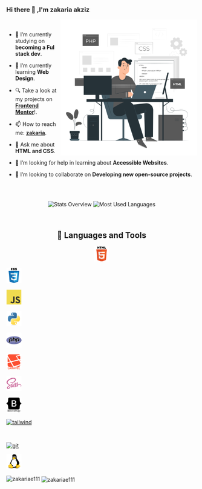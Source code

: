 ### Hi there 👋 ,I'm zakaria akziz

<!--
**zakariae111/zakariae111** is a ✨ _special_ ✨ repository because its `README.md` (this file) appears on your GitHub profile.

<h1 align="center">Hi <img src="./assets/hi.gif" width="30px">,</h1>
<h3 align="center">A future fullstack developer from Morocco 🚀</h3>
<br>

<p align="center">
...
</p>
<hr>

<br>
<!---
- Web illustrations by Storyset ( https://storyset.com/illustration/programming/pana )
--->
<img align="right" alt="SVG" src="./assets/Programming-pana.svg" width="360px"/>

<br>


- 🔭 I’m currently studying on **becoming a Ful stack dev**.

- 🌱 I’m currently learning **Web Design**.

- 🔍 Take a look at my projects on [**Frontend Mentor**](https://www.frontendmentor.io/profile/zakariae111)!.

- 📫 How to reach me: **<a href="mailto:akziz2zakaria@gmail.com">zakaria</a>**.

- 💬 Ask me about **HTML and CSS**.

- 🤝 I’m looking for help in learning about **Accessible Websites**.

- 👯 I’m looking to collaborate on **Developing new open-source projects**.

<br>
<br>

<div align = "center">

![Stats Overview](https://raw.githubusercontent.com/zakariae111/github-stats/master/generated/overview.svg#gh-dark-mode-only)
![Most Used Languages](https://raw.githubusercontent.com/zakariae111/github-stats/master/generated/languages.svg#gh-dark-mode-only)

</div>
<br>

<h2 align="center">🧰 Languages and Tools</h2>
<p align="center"> 
<!---*** HTML5 ***--->
  <a href="https://www.w3.org/html/" target="_blank" rel="noreferrer"> <img src="https://raw.githubusercontent.com/devicons/devicon/master/icons/html5/html5-original-wordmark.svg" alt="html5" width="40" height="40" /> </a> 

<!---*** CSS3 ***--->
<a href="https://www.w3schools.com/css/" target="_blank" rel="noreferrer"> <img src="https://raw.githubusercontent.com/devicons/devicon/master/icons/css3/css3-original-wordmark.svg" alt="css3" width="40" height="40" /> </a>

  
<!---*** Js ***--->
<a href="https://developer.mozilla.org/en-US/docs/Web/JavaScript" target="_blank" rel="noreferrer"> <img src="https://raw.githubusercontent.com/devicons/devicon/master/icons/javascript/javascript-original.svg" alt="javascript" width="40" height="40"/>
  
<!---*** Python ***--->
<a href="https://www.python.org" target="_blank" rel="noreferrer"> <img src="https://raw.githubusercontent.com/devicons/devicon/master/icons/python/python-original.svg" alt="python" width="40" height="40"/> </a>

<!---*** PHP ***--->
<a href="https://www.php.net" target="_blank" rel="noreferrer"> <img src="https://raw.githubusercontent.com/devicons/devicon/master/icons/php/php-original.svg" alt="php" width="40" height="40"/> </a>

<!---*** LARAVEL ***--->
<a href="https://laravel.com/" target="_blank" rel="noreferrer"> <img src="https://raw.githubusercontent.com/devicons/devicon/master/icons/laravel/laravel-plain-wordmark.svg" alt="laravel" width="40" height="40"/> </a> 

<!---*** Sass ***--->
<a href="https://sass-lang.com" target="_blank" rel="noreferrer"> <img src="https://raw.githubusercontent.com/devicons/devicon/master/icons/sass/sass-original.svg" alt="sass" width="40" height="40"/> </a>

  <!---*** BOOTSTRAP ***--->
  
  <a href="https://getbootstrap.com" target="_blank" rel="noreferrer"> <img src="https://raw.githubusercontent.com/devicons/devicon/master/icons/bootstrap/bootstrap-plain-wordmark.svg" alt="bootstrap" width="40" height="40" /> </a>

<!---*** tailwind ***--->
  <a href="https://tailwindcss.com/" target="_blank" rel="noreferrer"> <img src="https://www.vectorlogo.zone/logos/tailwindcss/tailwindcss-icon.svg" alt="tailwind" width="40" height="40"/> </a>

<br>

<!---*** GIT ***--->
<a href="https://git-scm.com/" target="_blank" rel="noreferrer"> <img src="https://www.vectorlogo.zone/logos/git-scm/git-scm-icon.svg" alt="git" width="40" height="40" /> </a> 

<!---*** Linux ***--->
<a href="https://www.linux.org/" target="_blank" rel="noreferrer"> <img src="https://raw.githubusercontent.com/devicons/devicon/master/icons/linux/linux-original.svg" alt="linux" width="40" height="40" /> </a> 

</p>

<p><img align="left" src="https://github-readme-stats.vercel.app/api/top-langs?username=zakariae111&show_icons=true&locale=en&layout=compact" alt="zakariae111" /></p>

<p>&nbsp;<img align="center" src="https://github-readme-stats.vercel.app/api?username=zakariae111&show_icons=true&locale=en" alt="zakariae111" /></p>

<!---

<p><img align="left" src="https://github-readme-stats.vercel.app/api/top-langs?username=zakariae111&show_icons=true&locale=en&layout=compact&theme=radical" alt="zakaria" /></p>


- 👨‍💻 You can also check out my portfolio at [https://zakariae111.github.io/](https://zakariae111.github.io/)
- 💬 Ask me about **Html**
inspired from melvinaguilar

--->
